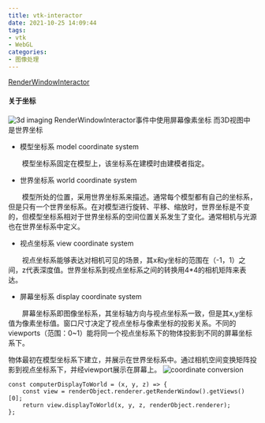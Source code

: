 ```yaml
---
title: vtk-interactor
date: 2021-10-25 14:09:44
tags:
- vtk
- WebGL
categories: 
- 图像处理
---
```

[RenderWindowInteractor](https://kitware.github.io/vtk-js/api/Rendering_Core_RenderWindowInteractor.html)

#### 关于坐标
![3d imaging](https://tva2.sinaimg.cn/large/a60edd42gy1gw0ksspr0fj20et0bxgn3.jpg)
RenderWindowInteractor事件中使用屏幕像素坐标
而3D视图中是世界坐标
+ 模型坐标系 model coordinate system

　　模型坐标系固定在模型上，该坐标系在建模时由建模者指定。

+ 世界坐标系 world coordinate system

　　模型所处的位置，采用世界坐标系来描述。通常每个模型都有自己的坐标系，但是只有一个世界坐标系。在对模型进行旋转、平移、缩放时，世界坐标是不变的，但模型坐标系相对于世界坐标系的空间位置关系发生了变化。通常相机与光源也在世界坐标系中定义。

+ 视点坐标系 view coordinate system

　　视点坐标系能够表达对相机可见的场景，其x和y坐标的范围在（-1，1）之间，z代表深度值。世界坐标系到视点坐标系之间的转换用4*4的相机矩阵来表达。

+ 屏幕坐标系 display coordinate system

 　　屏幕坐标系即图像坐标系，其坐标轴方向与视点坐标系一致，但是其x,y坐标值为像素坐标值。窗口尺寸决定了视点坐标与像素坐标的投影关系。不同的viewports（范围：0~1）能将同一个视点坐标系下的物体投影到不同的屏幕坐标系下。

物体最初在模型坐标系下建立，并展示在世界坐标系中。通过相机空间变换矩阵投影到视点坐标系下，并经viewport展示在屏幕上。
![coordinate conversion](https://i0.wp.com/tvax4.sinaimg.cn/large/a60edd42gy1gw0ktswtv8j20my0hiq3z.jpg)

```
const computerDisplayToWorld = (x, y, z) => {
    const view = renderObject.renderer.getRenderWindow().getViews()[0];
    return view.displayToWorld(x, y, z, renderObject.renderer);
};
```
